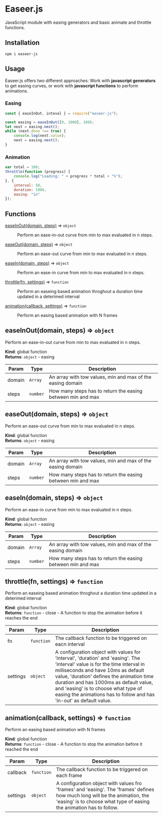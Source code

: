 # Easeer.js

JavaScript module with easing generators and basic animate and throttle functions.

## Installation

`npm i easeer-js`

## Usage

Easeer.js offers two different approaches: Work with **javascript generators** to
get easing curves, or work with **javascript functions** to perform animations.

### Easing
```javascript
const { easeInOut, inteval } = require("easeer-js");

const easing = easeInOut([0, 1000], 100);
let next = easing.next();
while (next.done !== true) {
    console.log(next.value);
    next = easing.next();
}
```

### Animation
```javascript
var total = 100;
throttle(function (progress) {
    console.log("Loading: " + progress * total + "%");
}, {
    interval: 50,
    duration: 1000,
    easing: "in"
});
```

## Functions

<dl>
<dt><a href="#easeInOut">easeInOut(domain, steps)</a> ⇒ <code>object</code></dt>
<dd><p>Perform an ease-in-out curve from min to max evaluated in n steps.</p>
</dd>
<dt><a href="#easeOut">easeOut(domain, steps)</a> ⇒ <code>object</code></dt>
<dd><p>Perform an ease-out curve from min to max evaluated in n steps.</p>
</dd>
<dt><a href="#easeIn">easeIn(domain, steps)</a> ⇒ <code>object</code></dt>
<dd><p>Perform an ease-in curve from min to max evaluated in n steps.</p>
</dd>
<dt><a href="#throttle">throttle(fn, settings)</a> ⇒ <code>function</code></dt>
<dd><p>Perform an easeing based animation throghout a duration time updated in a deterimed interval</p>
</dd>
<dt><a href="#animation">animation(callback, settings)</a> ⇒ <code>function</code></dt>
<dd><p>Perform an easing based animation with N frames</p>
</dd>
</dl>

<a name="easeInOut"></a>

## easeInOut(domain, steps) ⇒ <code>object</code>
Perform an ease-in-out curve from min to max evaluated in n steps.

**Kind**: global function  
**Returns**: <code>object</code> - easing  

| Param | Type | Description |
| --- | --- | --- |
| domain | <code>Array</code> | An array with tow values, min and max of the easing domain |
| steps | <code>number</code> | How many steps has to return the easing between min and max |

<a name="easeOut"></a>

## easeOut(domain, steps) ⇒ <code>object</code>
Perform an ease-out curve from min to max evaluated in n steps.

**Kind**: global function  
**Returns**: <code>object</code> - easing  

| Param | Type | Description |
| --- | --- | --- |
| domain | <code>Array</code> | An array with tow values, min and max of the easing domain |
| steps | <code>number</code> | How many steps has to return the easing between min and max |

<a name="easeIn"></a>

## easeIn(domain, steps) ⇒ <code>object</code>
Perform an ease-in curve from min to max evaluated in n steps.

**Kind**: global function  
**Returns**: <code>object</code> - easing  

| Param | Type | Description |
| --- | --- | --- |
| domain | <code>Array</code> | An array with tow values, min and max of the easing domain |
| steps | <code>number</code> | How many steps has to return the easing between min and max |

<a name="throttle"></a>

## throttle(fn, settings) ⇒ <code>function</code>
Perform an easeing based animation throghout a duration time updated in a deterimed interval

**Kind**: global function  
**Returns**: <code>function</code> - close - A function to stop the animation before it reaches the end  

| Param | Type | Description |
| --- | --- | --- |
| fn | <code>function</code> | The callback function to be triggered on eacn interval |
| settings | <code>object</code> | A configuration object with values for 'interval', 'duration' and 'easing'. The 'interval' value is for the time interval in milliseconds and have 10ms as default value, 'duration' defines the animation time duration and has 1000ms as default value, and 'easing' is to choose what type of easing the animations has to follow and has 'in-out' as default value. |

<a name="animation"></a>

## animation(callback, settings) ⇒ <code>function</code>
Perform an easing based animation with N frames

**Kind**: global function  
**Returns**: <code>function</code> - close - A function to stop the animation before it reached the end  

| Param | Type | Description |
| --- | --- | --- |
| callback | <code>function</code> | The callback function to be triggered on each frame |
| settings | <code>object</code> | A configuration object with values fro 'frames' and 'easing'. The 'frames' defines how much long will be the animation, the 'easing' is to choose what type of easing the animation has to follow. |

